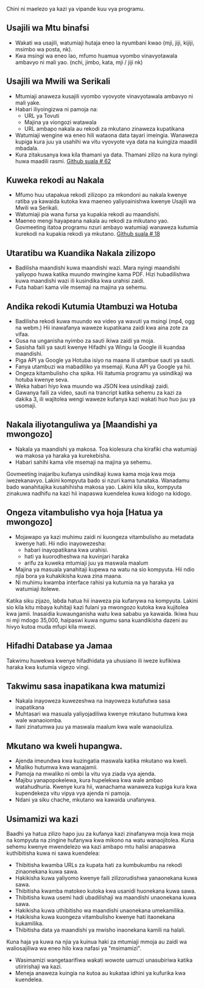 <p> Chini ni maelezo ya kazi ya vipande kuu vya programu. </p>
<h2> Usajili wa Mtu binafsi </h2>
<ul>
<li> Wakati wa usajili, watumiaji hutaja eneo la nyumbani kwao (mji, jiji, kijiji, msimbo wa posta, nk). </li>
<li> Kwa msingi wa eneo lao, mfumo huamua vyombo vinavyotawala ambavyo ni mali yao. (nchi, jimbo, kata, mji / jiji nk) </li>
</ul><h2> Usajili wa Mwili wa Serikali </h2>
<ul>
<li> Mtumiaji anaweza kusajili vyombo vyovyote vinavyotawala ambavyo ni mali yake. </li>
<li> Habari iliyoingizwa ni pamoja na: 
<ul>
<li> URL ya Tovuti </li>
<li> Majina ya viongozi watawala </li>
<li> URL ambapo nakala au rekodi za mkutano zinaweza kupatikana </li>
</ul></li>
<li> Watumiaji wengine wa eneo hili wataona data tayari imeingia. Wanaweza kupiga kura juu ya usahihi wa vitu vyovyote vya data na kuingiza maadili mbadala. </li>
<li> Kura zitakusanya kwa kila thamani ya data. Thamani zilizo na kura nyingi huwa maadili rasmi. <a href="https://github.com/govmeeting/govmeeting/issues/62">Github suala
# 62</a> </li>
</ul><h2> Kuweka rekodi au Nakala </h2>
<ul>
<li> Mfumo huu utapakua rekodi zilizopo za mkondoni au nakala kwenye ratiba ya kawaida kutoka kwa maeneo yaliyoainishwa kwenye Usajili wa Mwili wa Serikali. </li>
<li> Watumiaji pia wana fursa ya kupakia rekodi au maandishi. </li>
<li> Maeneo mengi hayapeana nakala au rekodi za mikutano yao. Govmeeting itatoa programu nzuri ambayo watumiaji wanaweza kutumia kurekodi na kupakia rekodi ya mkutano. <a href="https://github.com/govmeeting/govmeeting/issues/18">Github suala
# 18</a> </li>
</ul><h2> Utaratibu wa Kuandika Nakala zilizopo </h2>
<ul>
<li> Badilisha maandishi kuwa maandishi wazi. Mara nyingi maandishi yaliyopo huwa katika muundo mwingine kama PDF. Hizi hubadilishwa kuwa maandishi wazi ili kusindika kwa urahisi zaidi. </li>
<li> Futa habari kama vile msemaji na majina ya sehemu. </li>
</ul><h2> Andika rekodi Kutumia Utambuzi wa Hotuba </h2>
<ul>
<li> Badilisha rekodi kuwa muundo wa video ya wavuti ya msingi (mp4, ogg na webm.) Hii inawafanya waweze kupatikana zaidi kwa aina zote za vifaa. </li>
<li> Gusa na unganisha nyimbo za sauti ikiwa zaidi ya moja. </li>
<li> Sasisha faili ya sauti kwenye Hifadhi ya Wingu la Google ili kuandaa maandishi. </li>
<li> Piga API ya Google ya Hotuba isiyo na maana ili utambue sauti ya sauti. </li>
<li> Fanya utambuzi wa mabadiliko ya msemaji. Kuna API ya Google ya hii. </li>
<li> Ongeza kitambulisho cha spika. Hii itatumia programu ya usindikaji wa hotuba kwenye seva. </li>
<li> Weka habari hiyo kwa muundo wa JSON kwa usindikaji zaidi. </li>
<li> Gawanya faili za video, sauti na trancript katika sehemu za kazi za dakika 3, ili wajitolea wengi waweze kufanya kazi wakati huo huo juu ya usomaji. </li>
</ul><h2> Nakala iliyotanguliwa ya [Maandishi ya mwongozo] </h2>
<ul>
<li> Nakala ya maandishi ya makosa. Toa kiolesura cha kirafiki cha watumiaji wa makosa ya haraka ya kurekebisha. </li>
<li> Habari sahihi kama vile msemaji na majina ya sehemu. </li>
</ul>
<p> Govmeeting inajaribu kufanya usindikaji kuwa kama moja kwa moja iwezekanavyo. Lakini kompyuta bado si nzuri kama tunataka. Wanadamu bado wanahitajika kusahihisha makosa yao. Lakini kila siku, kompyuta zinakuwa nadhifu na kazi hii inapaswa kuendelea kuwa kidogo na kidogo. </p>
<h2> Ongeza vitambulisho vya hoja [Hatua ya mwongozo] </h2>
<ul>
<li> Mojawapo ya kazi muhimu zaidi ni kuongeza vitambulisho au metadata kwenye hati. Hii ndio inayowezesha: 
<ul>
<li> habari inayopatikana kwa urahisi. </li>
<li> hati ya kuorodheshwa na kuvinjari haraka </li>
<li> arifu za kuweka mtumiaji juu ya maswala maalum </li>
</ul></li>
<li> Majina ya masuala yanahitaji kupewa na watu na sio kompyuta. Hii ndio njia bora ya kuhakikisha kuwa zina maana. </li>
<li> Ni muhimu kwamba interface rahisi ya kutumia na ya haraka ya watumiaji itolewe. </li>
</ul>
<p> Katika siku zijazo, labda hatua hii inaweza pia kufanywa na kompyuta. Lakini sio kila kitu mbaya kuhitaji kazi fulani ya mwongozo kutoka kwa kujitolea kwa jamii. Inasaidia kuwaunganisha watu kwa sababu ya kawaida. Ikiwa huu ni mji mdogo 35,000, haipaswi kuwa ngumu sana kuandikisha dazeni au hivyo kutoa muda mfupi kila mwezi. </p>
<h2> Hifadhi Database ya Jamaa </h2>
<p> Takwimu huwekwa kwenye hifadhidata ya uhusiano ili iweze kufikiwa haraka kwa kutumia vigezo vingi. </p>
<h2> Takwimu sasa inapatikana kwa matumizi </h2>
<ul>
<li> Nakala inayoweza kuwezeshwa na inayoweza kutafutwa sasa inapatikana </li>
<li> Muhtasari wa masuala yaliyojadiliwa kwenye mkutano hutumwa kwa wale wanaoiomba. </li>
<li> Ilani zinatumwa juu ya maswala maalum kwa wale wanaoiuliza. </li>
</ul><h2> Mkutano wa kweli hupangwa. </h2>
<ul>
<li> Ajenda imeundwa kwa kuzingatia maswala katika mkutano wa kweli. </li>
<li> Mialiko hutumwa kwa wanajamii. </li>
<li> Pamoja na mwaliko ni ombi la vitu vya ziada vya ajenda. </li>
<li> Majibu yanapopokelewa, kura hupelekwa kwa wale ambao watahudhuria. Kwenye kura hii, wanachama wanaweza kupiga kura kwa kupendekeza vitu vipya vya ajenda ni pamoja. </li>
<li> Ndani ya siku chache, mkutano wa kawaida unafanywa. </li>
</ul><h2> Usimamizi wa kazi </h2>
<p> Baadhi ya hatua zilizo hapo juu za kufanya kazi zinafanywa moja kwa moja na kompyuta na zingine hufanywa kwa mikono na watu wanaojitolea. Kuna sehemu kwenye mwendelezo wa kazi ambapo mtu halisi anapaswa kuthibitisha kuwa ni sawa kuendelea: </p>

<ul>
<li> Thibitisha kwamba URLs za kupata hati za kumbukumbu na rekodi zinaonekana kuwa sawa. </li>
<li> Hakikisha kuwa yaliyomo kwenye faili zilizorudishwa yanaonekana kuwa sawa. </li>
<li> Thibitisha kwamba matokeo kutoka kwa usanidi huonekana kuwa sawa. </li>
<li> Thibitisha kuwa usemi hadi ubadilishaji wa maandishi unaonekana kuwa sawa. </li>
<li> Hakikisha kuwa uthibitisho wa maandishi unaonekana umekamilika. </li>
<li> Hakikisha kuwa kuongeza vitambulisho kwenye hati itaonekana kukamilika. </li>
<li> Thibitisha data ya maandishi ya mwisho inaonekana kamili na halali. </li>
</ul>
<p> Kuna haja ya kuwa na njia ya kuinua haki za mtumiaji mmoja au zaidi wa waliosajiliwa wa eneo hilo kwa nafasi ya "msimamizi". </p>

<ul>
<li> Wasimamizi wangetaarifiwa wakati wowote uamuzi unasubiriwa katika utiririshaji wa kazi. </li>
<li> Meneja anaweza kuingia na kutoa au kukataa idhini ya kufurika kwa kuendelea. </li>
</ul>
